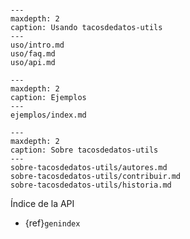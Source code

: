 ```{include} ../README.md
```

```{toctree}
---
maxdepth: 2
caption: Usando tacosdedatos-utils
---
uso/intro.md
uso/faq.md
uso/api.md
```

```{toctree}
---
maxdepth: 2
caption: Ejemplos
---
ejemplos/index.md
```

```{toctree}
---
maxdepth: 2
caption: Sobre tacosdedatos-utils
---
sobre-tacosdedatos-utils/autores.md
sobre-tacosdedatos-utils/contribuir.md
sobre-tacosdedatos-utils/historia.md
```
Índice de la API
* {ref}`genindex`
